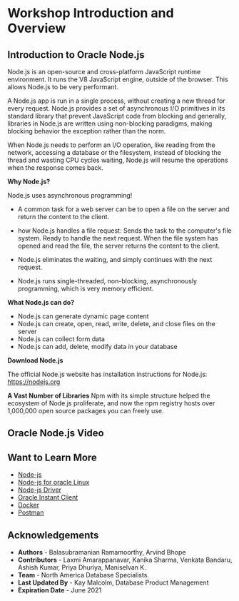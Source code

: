 # Workshop Introduction and Overview

## Introduction to Oracle Node.js

Node.js is an open-source and cross-platform JavaScript runtime environment. It runs the V8 JavaScript engine, outside of the browser. This allows Node.js to be very performant.

A Node.js app is run in a single process, without creating a new thread for every request. Node.js provides a set of asynchronous I/O primitives in its standard library that prevent JavaScript code from blocking and generally, libraries in Node.js are written using non-blocking paradigms, making blocking behavior the exception rather than the norm.

When Node.js needs to perform an I/O operation, like reading from the network, accessing a database or the filesystem, instead of blocking the thread and wasting CPU cycles waiting, Node.js will resume the operations when the response comes back.

**Why Node.js?**

  Node.js uses asynchronous programming!
-	A common task for a web server can be to open a file on the server and return the content to the client.
-	how Node.js handles a file request:
	     Sends the task to the computer's file system.
         Ready to handle the next request.
         When the file system has opened and read the file, the server returns the content to the client.

-	Node.js eliminates the waiting, and simply continues with the next request.
-	Node.js runs single-threaded, non-blocking, asynchronously programming, which is very memory efficient.

**What Node.js can do?**
-	Node.js can generate dynamic page content
-	Node.js can create, open, read, write, delete, and close files on the server
-	Node.js can collect form data
-	Node.js can add, delete, modify data in your database

**Download Node.js**

   The official Node.js website has installation instructions for Node.js: https://nodejs.org

**A Vast Number of Libraries**
   Npm with its simple structure helped the ecosystem of Node.js proliferate, and now the npm registry hosts over 1,000,000 open source packages you can freely use.

## Oracle Node.js Video

 [](youtube:zQtRwTOwisI)

## Want to Learn More

- [Node-js](https//nodejs.org/en/)
- [Node-js for oracle Linux](https//yum.oracle.com/oracle-linux-nodejs.html)  
- [Node-js Driver](https//oracle.github.io/node-oracledb/)
- [Oracle Instant Client](https//www.oracle.com/in/database/technologies/instant-client/downloads.html)
- [Docker](https//www.docker.com/)
- [Postman](https//www.postman.com/)

## Acknowledgements

- **Authors** - Balasubramanian Ramamoorthy, Arvind Bhope
- **Contributors** - Laxmi Amarappanavar, Kanika Sharma, Venkata Bandaru, Ashish Kumar, Priya Dhuriya,         Maniselvan K.
- **Team** - North America Database Specialists.
- **Last Updated By** - Kay Malcolm, Database Product Management
- **Expiration Date** - June 2021


